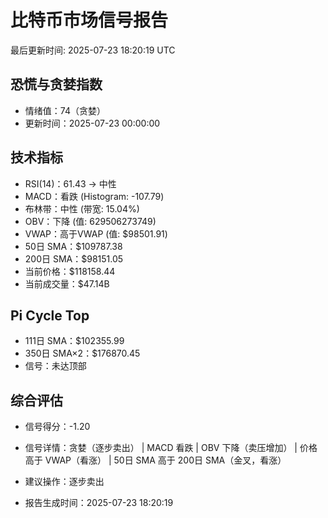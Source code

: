 # 比特币市场信号报告

最后更新时间: 2025-07-23 18:20:19 UTC

## 恐慌与贪婪指数
- 情绪值：74（贪婪）
- 更新时间：2025-07-23 00:00:00

## 技术指标
- RSI(14)：61.43 → 中性
- MACD：看跌 (Histogram: -107.79)
- 布林带：中性 (带宽: 15.04%)
- OBV：下降 (值: 629506273749)
- VWAP：高于VWAP (值: $98501.91)
- 50日 SMA：$109787.38
- 200日 SMA：$98151.05
- 当前价格：$118158.44
- 当前成交量：$47.14B

## Pi Cycle Top
- 111日 SMA：$102355.99
- 350日 SMA×2：$176870.45
- 信号：未达顶部

## 综合评估
- 信号得分：-1.20
- 信号详情：贪婪（逐步卖出） | MACD 看跌 | OBV 下降（卖压增加） | 价格高于 VWAP（看涨） | 50日 SMA 高于 200日 SMA（金叉，看涨）
- 建议操作：逐步卖出

- 报告生成时间：2025-07-23 18:20:19